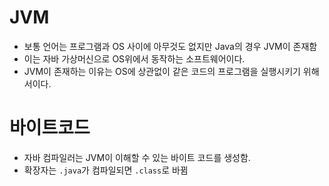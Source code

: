 # JVM
+ 보통 언어는 프로그램과 OS 사이에 아무것도 없지만 Java의 경우 JVM이 존재함
+ 이는 자바 가상머신으로 OS위에서 동작하는 소프트웨어이다.
+ JVM이 존재하는 이유는 OS에 상관없이 같은 코드의 프로그램을 실행시키기 위해서이다.

# 바이트코드
+ 자바 컴파일러는 JVM이 이해할 수 있는 바이트 코드를 생성함.
+ 확장자는 `.java`가 컴파일되면 `.class`로 바뀜
